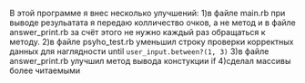 В этой программе я внес несколько улучшений:
1)в файле main.rb при выводе резульатата я передаю колличество очков, а не метод
и в файле answer_print.rb за счёт этого не нужно каждый раз обращаться к методу.
2)в файле psyho_test.rb уменьшил строку проверки корректных данных  для наглядности until `user_input.between?(1, 3)`
3)в файле answer_print.rb улучшил метод вывода констукции if
4)сделал массивы более читаемыми